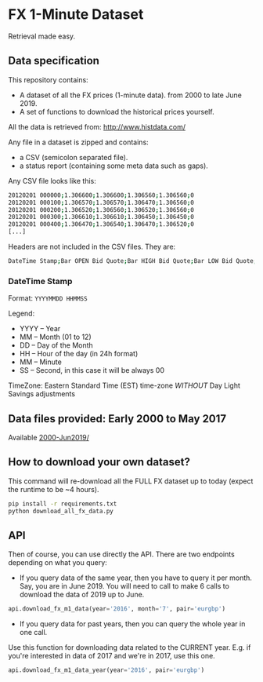 # FX 1-Minute Dataset

Retrieval made easy.

## Data specification

This repository contains:
- A dataset of all the FX prices (1-minute data). from 2000 to late June 2019.
- A set of functions to download the historical prices yourself.

All the data is retrieved from: http://www.histdata.com/

Any file in a dataset is zipped and contains: 
- a CSV (semicolon separated file).
- a status report (containing some meta data such as gaps).

Any CSV file looks like this:

```bash
20120201 000000;1.306600;1.306600;1.306560;1.306560;0
20120201 000100;1.306570;1.306570;1.306470;1.306560;0
20120201 000200;1.306520;1.306560;1.306520;1.306560;0
20120201 000300;1.306610;1.306610;1.306450;1.306450;0
20120201 000400;1.306470;1.306540;1.306470;1.306520;0
[...]
```

Headers are not included in the CSV files. They are:

```bash
DateTime Stamp;Bar OPEN Bid Quote;Bar HIGH Bid Quote;Bar LOW Bid Quote;Bar CLOSE Bid Quote;Volume
```

### DateTime Stamp

Format:
`YYYYMMDD HHMMSS`

Legend:
- YYYY – Year
- MM – Month (01 to 12)
- DD – Day of the Month
- HH – Hour of the day (in 24h format)
- MM – Minute
- SS – Second, in this case it will be always 00

TimeZone: Eastern Standard Time (EST) time-zone *WITHOUT* Day Light Savings adjustments

## Data files provided: Early 2000 to May 2017

Available [2000-Jun2019/](2000-Jun2019)

## How to download your own dataset?

This command will re-download all the FULL FX dataset up to today (expect the runtime to be ~4 hours).

```bash
pip install -r requirements.txt
python download_all_fx_data.py
```

## API

Then of course, you can use directly the API. There are two endpoints depending on what you query:
- If you query data of the same year, then you have to query it per month. Say, you are in June 2019. You will need to call to make 6 calls to download the data of 2019 up to June.

```python
api.download_fx_m1_data(year='2016', month='7', pair='eurgbp')
```

- If you query data for past years, then you can query the whole year in one call.

Use this function for downloading data related to the CURRENT year. E.g. if you're interested in data of 2017 and we're in 2017, use this one.

```python
api.download_fx_m1_data_year(year='2016', pair='eurgbp')
```


